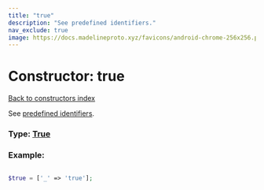 ```yaml
---
title: "true"
description: "See predefined identifiers."
nav_exclude: true
image: https://docs.madelineproto.xyz/favicons/android-chrome-256x256.png
---
```

# Constructor: true  
[Back to constructors index](/API_docs/constructors/index.html)



See [predefined identifiers](https://core.telegram.org/mtproto/TL-formal#predefined-identifiers).




### Type: [True](/API_docs/types/True.html)


### Example:

```php

$true = ['_' => 'true'];
```  
